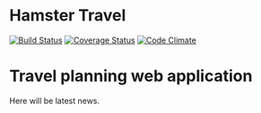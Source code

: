 Hamster Travel
==============

[![Build Status](https://travis-ci.org/altmer/travel-planner.svg?branch=master)](https://travis-ci.org/altmer/travel-planner)
[![Coverage Status](https://coveralls.io/repos/altmer/travel-planner/badge.svg?branch=master)](https://coveralls.io/r/altmer/travel-planner?branch=master)
[![Code Climate](https://codeclimate.com/github/altmer/travel-planner/badges/gpa.svg)](https://codeclimate.com/github/altmer/travel-planner)

# Travel planning web application

Here will be latest news.